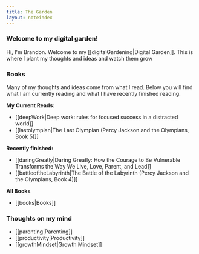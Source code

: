 ```yaml
---
title: The Garden
layout: noteindex
---
```


### Welcome to my digital garden!

Hi, I'm Brandon. Welcome to my [[digitalGardening|Digital Garden]]. This is where I plant my thoughts and ideas and watch them grow

### Books
Many of my thoughts and ideas come from what I read. Below you will find what I am currently reading and what I have recently finished reading.

**My Current Reads:**
- [[deepWork|Deep work: rules for focused success in a distracted world]]
- [[lastolympian|The Last Olympian (Percy Jackson and the Olympians, Book 5)]]

**Recently finished:**
- [[daringGreatly|Daring Greatly: How the Courage to Be Vulnerable Transforms the Way We Live, Love, Parent, and Lead]]
- [[battleoftheLabyrinth|The Battle of the Labyrinth (Percy Jackson and the Olympians, Book 4)]]

**All Books**
- [[books|Books]]

### Thoughts on my mind
- [[parenting|Parenting]]
- [[productivity|Productivity]]
- [[growthMindset|Growth Mindset]]
